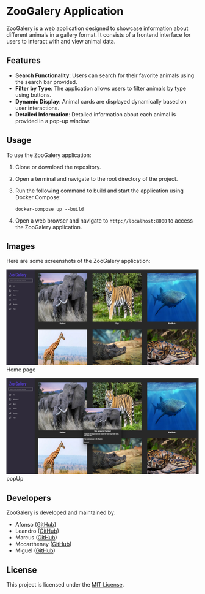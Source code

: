 # ZooGalery Application

ZooGalery is a web application designed to showcase information about different animals in a gallery format. It consists of a frontend interface for users to interact with and view animal data.

## Features

- **Search Functionality**: Users can search for their favorite animals using the search bar provided.
- **Filter by Type**: The application allows users to filter animals by type using buttons.
- **Dynamic Display**: Animal cards are displayed dynamically based on user interactions.
- **Detailed Information**: Detailed information about each animal is provided in a pop-up window.

## Usage

To use the ZooGalery application:

1. Clone or download the repository.
2. Open a terminal and navigate to the root directory of the project.
3. Run the following command to build and start the application using Docker Compose:

    ```
    docker-compose up --build
    ```

4. Open a web browser and navigate to `http://localhost:8000` to access the ZooGalery application.

## Images

Here are some screenshots of the ZooGalery application:

![Screenshot 1](./screenShots/home.png)
Home page

![Screenshot 2](./screenShots/popUp.png)
popUp

## Developers

ZooGalery is developed and maintained by:

- Afonso  ([GitHub](https://github.com/CodeZobac))
- Leandro ([GitHub](https://github.com/G00li))
- Marcus ([GitHub](https://github.com/marcusbatist))
- Mccartheney ([GitHub](https://github.com/mccartheney))
- Miguel ([GitHub]())


## License

This project is licensed under the [MIT License](LICENSE).